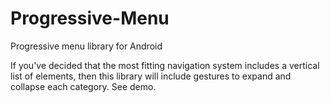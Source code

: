 # Progressive-Menu
Progressive menu library for Android

If you've decided that the most fitting navigation system includes a vertical list of elements, then this library will include gestures to expand and collapse each category. See demo.
